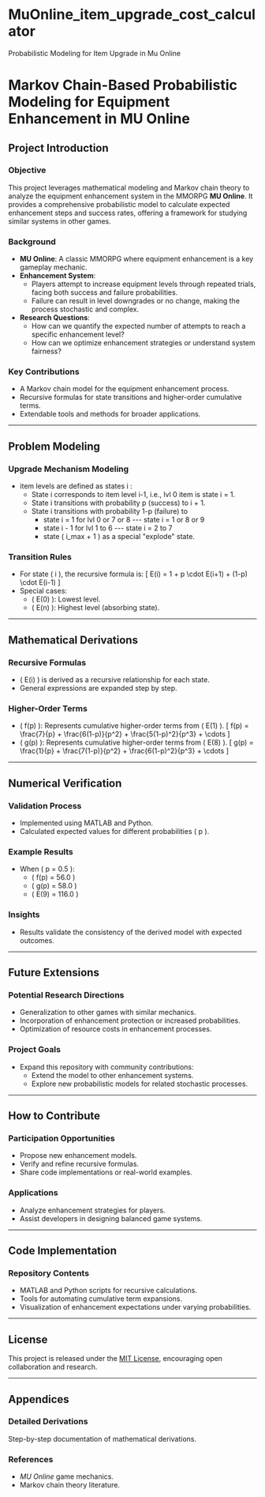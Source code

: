 # MuOnline_item_upgrade_cost_calculator
Probabilistic Modeling for Item Upgrade in Mu Online
# Markov Chain-Based Probabilistic Modeling for Equipment Enhancement in MU Online

## Project Introduction
### Objective
This project leverages mathematical modeling and Markov chain theory to analyze the equipment enhancement system in the MMORPG **MU Online**. It provides a comprehensive probabilistic model to calculate expected enhancement steps and success rates, offering a framework for studying similar systems in other games.

### Background
- **MU Online**: A classic MMORPG where equipment enhancement is a key gameplay mechanic.
- **Enhancement System**:
  - Players attempt to increase equipment levels through repeated trials, facing both success and failure probabilities.
  - Failure can result in level downgrades or no change, making the process stochastic and complex.
- **Research Questions**:
  - How can we quantify the expected number of attempts to reach a specific enhancement level?
  - How can we optimize enhancement strategies or understand system fairness?

### Key Contributions
- A Markov chain model for the equipment enhancement process.
- Recursive formulas for state transitions and higher-order cumulative terms.
- Extendable tools and methods for broader applications.

---

## Problem Modeling
### Upgrade Mechanism Modeling
- item levels are defined as states i :
  - State i corresponds to item level i-1, i.e., lvl 0 item is state i = 1.
  - State i transitions with probability p (success) to i + 1.
  - State i transitions with probability 1-p (failure) to 
      - state i = 1 for lvl 0 or 7 or 8 --- state i = 1 or 8 or 9
      - state i - 1 for lvl 1 to 6 --- state i = 2 to 7
      - state ( i_max + 1 ) as a special "explode" state.

### Transition Rules
- For state \( i \), the recursive formula is:
  \[
  E(i) = 1 + p \cdot E(i+1) + (1-p) \cdot E(i-1)
  \]
- Special cases:
  - \( E(0) \): Lowest level.
  - \( E(n) \): Highest level (absorbing state).

---

## Mathematical Derivations
### Recursive Formulas
- \( E(i) \) is derived as a recursive relationship for each state.
- General expressions are expanded step by step.

### Higher-Order Terms
- \( f(p) \): Represents cumulative higher-order terms from \( E(1) \).
  \[
  f(p) = \frac{7}{p} + \frac{6(1-p)}{p^2} + \frac{5(1-p)^2}{p^3} + \cdots
  \]
- \( g(p) \): Represents cumulative higher-order terms from \( E(8) \).
  \[
  g(p) = \frac{1}{p} + \frac{7(1-p)}{p^2} + \frac{6(1-p)^2}{p^3} + \cdots
  \]

---

## Numerical Verification
### Validation Process
- Implemented using MATLAB and Python.
- Calculated expected values for different probabilities \( p \).

### Example Results
- When \( p = 0.5 \):
  - \( f(p) = 56.0 \)
  - \( g(p) = 58.0 \)
  - \( E(9) = 116.0 \)

### Insights
- Results validate the consistency of the derived model with expected outcomes.

---

## Future Extensions
### Potential Research Directions
- Generalization to other games with similar mechanics.
- Incorporation of enhancement protection or increased probabilities.
- Optimization of resource costs in enhancement processes.

### Project Goals
- Expand this repository with community contributions:
  - Extend the model to other enhancement systems.
  - Explore new probabilistic models for related stochastic processes.

---

## How to Contribute
### Participation Opportunities
- Propose new enhancement models.
- Verify and refine recursive formulas.
- Share code implementations or real-world examples.

### Applications
- Analyze enhancement strategies for players.
- Assist developers in designing balanced game systems.

---

## Code Implementation
### Repository Contents
- MATLAB and Python scripts for recursive calculations.
- Tools for automating cumulative term expansions.
- Visualization of enhancement expectations under varying probabilities.

---

## License
This project is released under the [MIT License](https://opensource.org/licenses/MIT), encouraging open collaboration and research.

---

## Appendices
### Detailed Derivations
Step-by-step documentation of mathematical derivations.

### References
- *MU Online* game mechanics.
- Markov chain theory literature.
